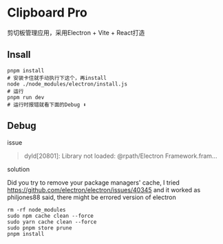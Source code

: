 # Clipboard Pro
剪切板管理应用，采用Electron + Vite + React打造

## Insall

```shell
pnpm install
# 安装卡住就手动执行下这个，再install
node ./node_modules/electron/install.js
# 运行
pnpm run dev
# 运行时报错就看下面的Debug ⬇️
```

## Debug

issue
> dyld[20801]: Library not loaded: @rpath/Electron Framework.fram...

solution

Did you try to remove your package managers' cache, I tried https://github.com/electron/electron/issues/40345 and it worked as philjones88 said, there might be errored version of electron

```shell
rm -rf node_modules
sudo npm cache clean --force
sudo yarn cache clean --force
sudo pnpm store prune
pnpm install
```
